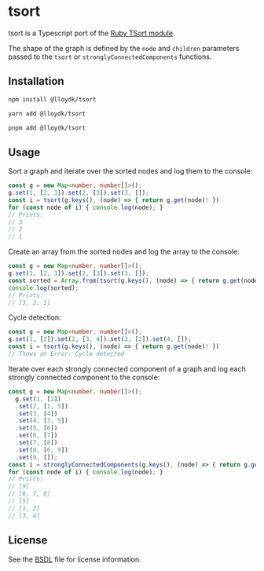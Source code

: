 # tsort

tsort is a Typescript port of the [Ruby TSort module](https://github.com/ruby/ruby/blob/master/lib/tsort.rb).

The shape of the graph is defined by the `node` and `children` parameters passed to the `tsort` or `stronglyConnectedComponents` functions.

## Installation

```sh
npm install @lloydk/tsort

yarn add @lloydk/tsort

pnpm add @lloydk/tsort

```

## Usage

Sort a graph and iterate over the sorted nodes and log them to the console:

```ts
const g = new Map<number, number[]>();
g.set(1, [2, 3]).set(2, [3]).set(3, []);
const i = tsort(g.keys(), (node) => { return g.get(node)! })
for (const node of i) { console.log(node); }
// Prints:
// 3
// 2
// 1
```

Create an array from the sorted nodes and log the array to the console:

```ts
const g = new Map<number, number[]>();
g.set(1, [2, 3]).set(2, [3]).set(3, []);
const sorted = Array.from(tsort(g.keys(), (node) => { return g.get(node)! }))
console.log(sorted);
// Prints:
// [3, 2, 1]
```

Cycle detection:

```ts
const g = new Map<number, number[]>();
g.set(1, [2]).set(2, [3, 4]).set(3, [2]).set(4, []);
const i = tsort(g.keys(), (node) => { return g.get(node)! })
// Thows an Error: Cycle detected
```

Iterate over each strongly connected component of a graph and log each strongly connected component to the console:

```ts
const g = new Map<number, number[]>();
  g.set(1, [2])
  .set(2, [1, 5])
  .set(3, [4])
  .set(4, [3, 5])
  .set(5, [6])
  .set(6, [7])
  .set(7, [8])
  .set(8, [6, 9])
  .set(9, []);
const i = stronglyConnectedComponents(g.keys(), (node) => { return g.get(node)! })
for (const node of i) { console.log(node); }
// Prints:
// [9]
// [6, 7, 8]
// [5]
// [1, 2]
// [3, 4]
 ```

## License

See the [BSDL](./BSDL) file for license information.
